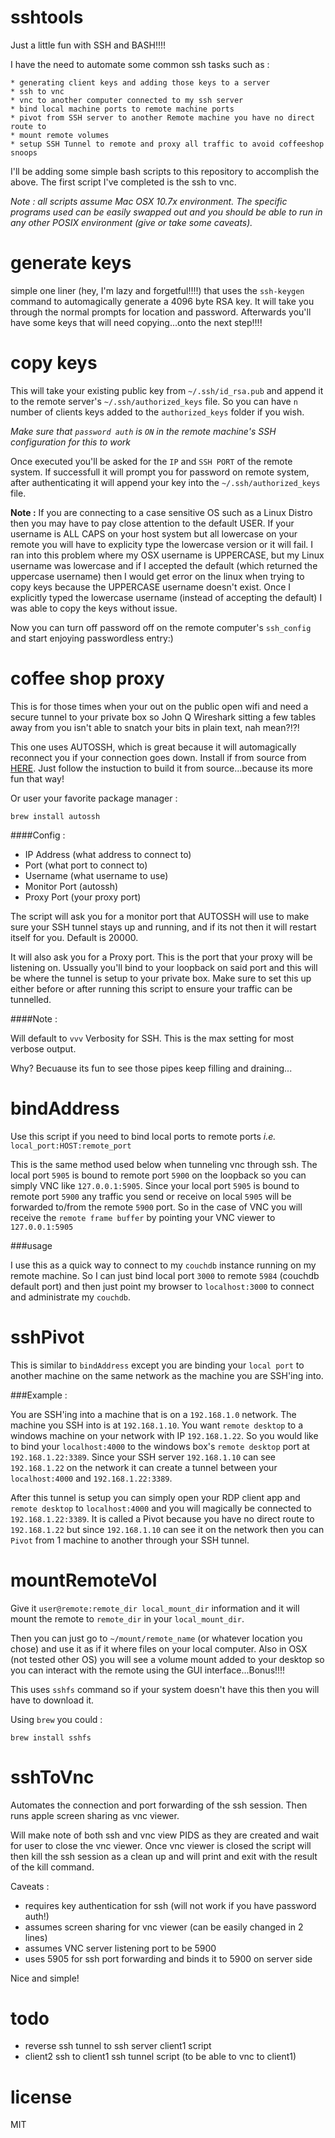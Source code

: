 sshtools
========

Just a little fun with SSH and BASH!!!!

I have the need to automate some common ssh tasks such as :


    * generating client keys and adding those keys to a server
    * ssh to vnc
    * vnc to another computer connected to my ssh server
    * bind local machine ports to remote machine ports
    * pivot from SSH server to another Remote machine you have no direct route to
    * mount remote volumes
    * setup SSH Tunnel to remote and proxy all traffic to avoid coffeeshop snoops
    

I'll be adding some simple bash scripts to this repository to accomplish the above. The first script I've completed is the ssh to vnc.

_Note : all scripts assume Mac OSX 10.7x environment. The specific programs used can be easily swapped out and you should be able to run in any other POSIX environment (give or take some caveats)._

generate keys
==============

simple one liner (hey, I'm lazy and forgetful!!!!) that uses the `ssh-keygen` command to automagically generate a 4096 byte RSA key. It will take you through the normal prompts for location and password. Afterwards you'll have some keys that will need copying...onto the next step!!!!

copy keys
==========

This will take your existing public key from `~/.ssh/id_rsa.pub` and append it to the remote server's `~/.ssh/authorized_keys` file. So you can have `n` number of clients keys added to the `authorized_keys` folder if you wish.

_Make sure that `password auth` is `ON` in the remote machine's SSH configuration for this to work_

Once executed you'll be asked for the `IP` and `SSH PORT` of the remote system. If successfull it will prompt you for password on remote system, after authenticating it will append your key into the `~/.ssh/authorized_keys` file.

__Note :__
If you are connecting to a case sensitive OS such as a Linux Distro then you may have to pay close attention to the default USER. If your username is ALL CAPS on your host system but all lowercase on your remote you will have to explicity type the lowercase version or it will fail. I ran into this problem where my OSX username is UPPERCASE, but my Linux username was lowercase and if I accepted the default (which returned the uppercase username) then I would get error on the linux when trying to copy keys because the UPPERCASE username doesn't exist. Once I explicitly typed the lowercase username (instead of accepting the default) I was able to copy the keys without issue.

Now you can turn off password off on the remote computer's `ssh_config` and start enjoying passwordless entry:)

coffee shop proxy
=================

This is for those times when your out on the public open wifi and need a secure tunnel to your private box so John Q Wireshark
sitting a few tables away from you isn't able to snatch your bits in plain text, nah mean?!?!

This one uses AUTOSSH, which is great because it will automagically reconnect you if your connection goes down. Install if from
source from [HERE](http://www.harding.motd.ca/autossh/). Just follow the instuction to build it from source...because its more
fun that way!

Or user your favorite package manager :

```
brew install autossh
```

####Config :
- IP Address (what address to connect to)
- Port (what port to connect to)
- Username (what username to use)
- Monitor Port (autossh)
- Proxy Port (your proxy port)


The script will ask you for a monitor port that AUTOSSH will use to make sure your SSH tunnel stays up and running, and if its not
then it will restart itself for you. Default is 20000.

It will also ask you for a Proxy port. This is the port that your proxy will be listening on. Ussually you'll bind to your loopback
on said port and this will be where the tunnel is setup to your private box. Make sure to set this up either before or after running
this script to ensure your traffic can be tunnelled.

####Note :

Will default to `vvv` Verbosity for SSH. This is the max setting for most verbose output.

Why? Becuause its fun to see those pipes keep filling and draining...

bindAddress
===========

Use this script if you need to bind local ports to remote ports _i.e._ `local_port:HOST:remote_port`

This is the same method used below when tunneling vnc through ssh. The local port `5905` is bound to remote port `5900` on the loopback so you can simply VNC like `127.0.0.1:5905`. Since your local port `5905` is bound to remote port `5900` any traffic you send or receive on local `5905` will be forwarded to/from the remote `5900` port. So in the case of VNC you will receive the `remote frame buffer` by pointing your VNC viewer to `127.0.0.1:5905`

###usage

I use this as a quick way to connect to my `couchdb` instance running on my remote machine. So I can just bind local port `3000` to remote `5984` (couchdb default port) and then just point my browser to `localhost:3000` to connect and administrate my `couchdb`.


sshPivot
========

This is similar to `bindAddress` except you are binding your `local port` to another machine on the same network as the machine you are SSH'ing into. 

###Example :

You are SSH'ing into a machine that is on a `192.168.1.0` network. The machine you SSH into is at `192.168.1.10`. You want `remote desktop` to a windows machine on your network with IP `192.168.1.22`. So you would like to bind your `localhost:4000` to the windows box's `remote desktop` port at `192.168.1.22:3389`. Since your SSH server `192.168.1.10` can see `192.168.1.22` on the network it can create a tunnel between your `localhost:4000` and `192.168.1.22:3389`.

After this tunnel is setup you can simply open your RDP client app and `remote desktop` to `localhost:4000` and you will magically be connected to `192.168.1.22:3389`. It is called a Pivot because you have no direct route to `192.168.1.22` but since `192.168.1.10` can see it on the network then you can `Pivot` from 1 machine to another through your SSH tunnel.


mountRemoteVol
==============

Give it `user@remote:remote_dir local_mount_dir` information and it will mount the remote to `remote_dir` in your `local_mount_dir`.

Then you can just go to `~/mount/remote_name` (or whatever location you chose) and use it as if it where files on your local computer. Also in OSX (not tested other OS) you will see a volume mount added to your desktop so you can interact with the remote using the GUI interface...Bonus!!!!

This uses `sshfs` command so if your system doesn't have this then you will have to download it.

Using `brew` you could :

```
brew install sshfs
```

sshToVnc
========

Automates the connection and port forwarding of the ssh session. Then runs apple screen sharing as vnc viewer. 

Will make note of both ssh and vnc view PIDS as they are created and wait for user to close the vnc viewer. Once vnc viewer is closed the script will then kill the ssh session as a clean up and will print and exit with the result of the kill command.

Caveats :

- requires key authentication for ssh (will not work if you have password auth!)
- assumes screen sharing for vnc viewer (can be easily changed in 2 lines)
- assumes VNC server listening port to be 5900
- uses 5905 for ssh port forwarding and binds it to 5900 on server side

Nice and simple!

todo
====

- reverse ssh tunnel to ssh server client1 script
- client2 ssh to client1 ssh tunnel script (to be able to vnc to client1)

license
======

MIT

